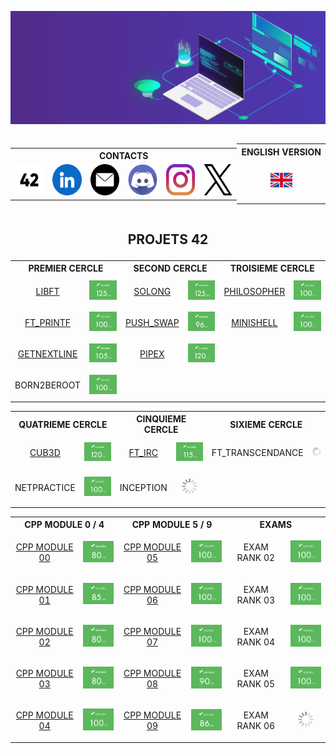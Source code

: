 ![banner](img/banner.gif)

<p> </p>

<div style="display: flex; justify-content: space-between; align-items: center; width: 100%;">
  <div style="text-align: center; flex: 1;">
    <table>
      <tr><th colspan="6" align="center">CONTACTS</th></tr>
      <tr>
        <td><a href="https://profile.intra.42.fr/users/mgayout" target="_blank"><img src="img/socialm/42.png" height="50"></a></td>
        <td><a href="https://www.linkedin.com/in/maxime-gayout-169b581b7/" target="_blank"><img src="img/socialm/linkedin.png" height="50"></a></td>
        <td><a href="mailto:maxime.gayout@free.fr" target="_blank"><img src="img/socialm/mail.png" height="50"></a></td>
        <td><a href="https://discord.com/users/maximegayout" target="_blank"><img src="img/socialm/discord.png" height="50"></a></td>
        <td><a href="https://www.instagram.com/maxime.gayout/" target="_blank"><img src="img/socialm/insta.png" height="50"></a></td>
        <td><a href="https://x.com/MaximeGayout" target="_blank"><img src="img/socialm/X.png" height="50"></a></td>
      </tr>
    </table>
  </div>
  <div style="text-align: right;">
    <table>
      <tr><th>ENGLISH VERSION</th></tr>
      <tr>
        <td>
          <p align="center">
            <a href="https://github.com/mgayout/mgayout/tree/main/eng">
              <img src="img/english.png" height="35">
            </a>
          </p>
        </td>
      </tr>
    </table>
  </div>
</div>


## <p align="center">PROJETS 42</p>

<div align="center">
  <table>
    <tr>
      <th colspan="2" align="center">PREMIER CERCLE</th>
      <th colspan="2" align="center">SECOND CERCLE</th>
	  <th colspan="2" align="center">TROISIEME CERCLE</th>
    </tr>
    <tr>
      <td><p align="center"><a href="https://github.com/mgayout/libft">LIBFT</a></p></td>
      <td><img src="img/note/125.png" style="width:75px;"></td>
      <td><p align="center"><a href="https://github.com/mgayout/so_long">SOLONG</a></p></td>
      <td><img src="img/note/125.png" style="width:75px;"></td>
	  <td><p align="center"><a href="https://github.com/mgayout/philosopher">PHILOSOPHER</a></p></td>
	  <td><img src="img/note/100.png" style="width:75px;"></td>
    </tr>
	<tr>
      <td><p align="center"><a href="https://github.com/mgayout/ft_printf">FT_PRINTF</a></p></td>
      <td><img src="img/note/100.png" style="width:75px;"></td>
      <td><p align="center"><a href="https://github.com/mgayout/push_swap">PUSH_SWAP</a></p></td>
      <td><img src="img/note/96.png" style="width:75px;"></td>
	  <td><p align="center"><a href="https://github.com/mgayout/minishell">MINISHELL</a></p></td>
	  <td><img src="img/note/100.png" style="width:75px;"></td>
    </tr>
	<tr>
		<td><p align="center"><a href="https://github.com/mgayout/get_next_line">GETNEXTLINE</a></p></td>
		<td><img src="img/note/105.png" style="width:75px;"></td>
		<td><p align="center"><a href="https://github.com/mgayout/pipex">PIPEX</a></p></td>
		<td><img src="img/note/120.png" style="width:75px;"></td>
		<td></td>
		<td></td>
	</tr>
	<tr>
		<td><p align="center">BORN2BEROOT</p></td>
		<td><img src="img/note/100.png" style="width:75px;"></td>
		<td></td>
		<td></td>
		<td></td>
		<td></td>
	</tr>
  </table>
</div>

<div align="center">
  <table>
    <tr>
      <th colspan="2" align="center">QUATRIEME CERCLE</th>
	  <th colspan="2" align="center">CINQUIEME CERCLE</th>
	  <th colspan="2" align="center">SIXIEME CERCLE</th>
    </tr>
    <tr>
	  <td><p align="center"><a href="https://github.com/mgayout/cub3D">CUB3D</a></p></td>
	  <td><img src="img/note/120.png" style="width:75px;"></td>
	  <td><p align="center"><a href="https://github.com/mgayout/ft_irc">FT_IRC</a></p></td>
	  <td><img src="img/note/115.png" style="width:75px;"></td>
	  <td><p align="center">FT_TRANSCENDANCE</p></td>
	  <td><p align="center"><img src="img/loading.gif" style="width:25px;"></p></td>
	</tr>
	<tr>
		<td><p align="center">NETPRACTICE</p></td>
		<td><img src="img/note/100.png" style="width:75px;"></td>
		<td><p align="center">INCEPTION</p></td>
		<td><p align="center"><img src="img/loading.gif" style="width:25px;"></p></td>
		<td></td>
		<td></td>
	</tr>
  </table>
</div>

<div align="center">
  <table>
  	<tr>
    	<th colspan="2" align="center">CPP MODULE 0 / 4</th>
		<th colspan="2" align="center">CPP MODULE 5 / 9</th>
		<th colspan="2" align="center">EXAMS</th>
    </tr>
    <tr>
		<td><p align="center"><a href="https://github.com/mgayout/CPP00">CPP MODULE 00</a></p></td>
		<td><img src="img/note/80.png" style="width:75px;"></td>
		<td><p align="center"><a href="https://github.com/mgayout/CPP05">CPP MODULE 05</a></p></td>
		<td><img src="img/note/100.png" style="width:75px;"></td>
		<td><p align="center">EXAM RANK 02</p></td>
		<td><img src="img/note/100.png" style="width:75px;"></td>
	</tr>
	<tr>
		<td><p align="center"><a href="https://github.com/mgayout/CPP01">CPP MODULE 01</a></p></td>
		<td><img src="img/note/85.png" style="width:75px;"></td>
		<td><p align="center"><a href="https://github.com/mgayout/CPP06">CPP MODULE 06</a></p></td>
		<td><img src="img/note/100.png" style="width:75px;"></td>
		<td><p align="center">EXAM RANK 03</p></td>
		<td><img src="img/note/100.png" style="width:75px;"></td>
	</tr>
	<tr>
		<td><p align="center"><a href="https://github.com/mgayout/CPP02">CPP MODULE 02</a></p></td>
		<td><img src="img/note/80.png" style="width:75px;"></td>
		<td><p align="center"><a href="https://github.com/mgayout/CPP07">CPP MODULE 07</a></p></td>
		<td><img src="img/note/100.png" style="width:75px;"></td>
		<td><p align="center">EXAM RANK 04</p></td>
		<td><img src="img/note/100.png" style="width:75px;"></td>
	</tr>
	<tr>
		<td><p align="center"><a href="https://github.com/mgayout/CPP03">CPP MODULE 03</a></p></td>
		<td><img src="img/note/80.png" style="width:75px;"></td>
		<td><p align="center"><a href="https://github.com/mgayout/CPP08">CPP MODULE 08</a></p></td>
		<td><img src="img/note/90.png" style="width:75px;"></td>
		<td><p align="center">EXAM RANK 05</p></td>
		<td><img src="img/note/100.png" style="width:75px;"></td>
	</tr>
	<tr>
		<td><p align="center"><a href="https://github.com/mgayout/CPP04">CPP MODULE 04</a></p></td>
		<td><img src="img/note/100.png" style="width:75px;"></td>
		<td><p align="center"><a href="https://github.com/mgayout/CPP09">CPP MODULE 09</a></p></td>
		<td><img src="img/note/86.png" style="width:75px;"></td>
		<td><p align="center">EXAM RANK 06</p></td>
		<td><p align="center"><img src="img/loading.gif" style="width:25px;"></p></td>
	</tr>
  </table>
</div>

